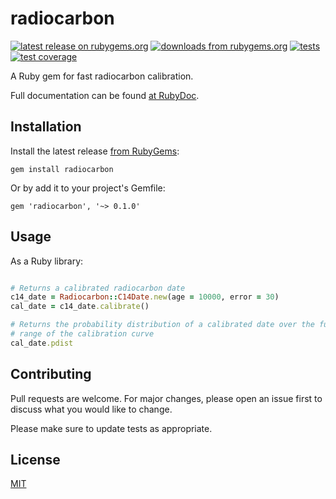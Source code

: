 # radiocarbon

[![latest release on rubygems.org](https://img.shields.io/gem/v/radiocarbon)](https://rubygems.org/gems/radiocarbon)
[![downloads from rubygems.org](https://img.shields.io/gem/dt/radiocarbon)](https://rubygems.org/gems/radiocarbon)
[![tests](https://github.com/joeroe/ruby-radiocarbon/actions/workflows/tests.yml/badge.svg)](https://github.com/joeroe/ruby-radiocarbon/actions/workflows/tests.yml)
[![test coverage](https://coveralls.io/repos/github/joeroe/ruby-radiocarbon/badge.svg?branch=main)](https://coveralls.io/github/joeroe/ruby-radiocarbon?branch=main)

A Ruby gem for fast radiocarbon calibration.

Full documentation can be found [at RubyDoc](https://rubydoc.info/github/joeroe/ruby-radiocarbon).

## Installation

Install the latest release [from RubyGems](https://rubygems.org/gems/radiocarbon):

```
gem install radiocarbon
```

Or by add it to your project's Gemfile:

```
gem 'radiocarbon', '~> 0.1.0'
```

## Usage

As a Ruby library:

```ruby

# Returns a calibrated radiocarbon date
c14_date = Radiocarbon::C14Date.new(age = 10000, error = 30)
cal_date = c14_date.calibrate()

# Returns the probability distribution of a calibrated date over the full
# range of the calibration curve
cal_date.pdist
```

## Contributing

Pull requests are welcome. For major changes, please open an issue first to discuss what you would like to change.

Please make sure to update tests as appropriate.

## License

[MIT](https://choosealicense.com/licenses/mit/)
